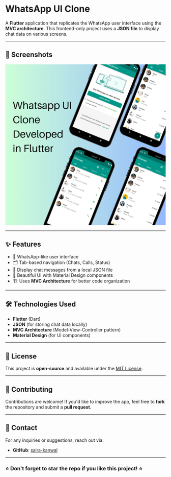 # WhatsApp UI Clone

A **Flutter** application that replicates the WhatsApp user interface using the **MVC architecture**. This frontend-only project uses a **JSON file** to display chat data on various screens.

---

## 📸 Screenshots

![Screens](assets/images/Whatsapp-ui.png)

---

## ✨ Features

- 📱 WhatsApp-like user interface
- 🗂 Tab-based navigation (Chats, Calls, Status)
- 💬 Display chat messages from a local JSON file
- 🎨 Beautiful UI with Material Design components
- 🏗 Uses **MVC Architecture** for better code organization

---

## 🛠️ Technologies Used

- **Flutter** (Dart)
- **JSON** (for storing chat data locally)
- **MVC Architecture** (Model-View-Controller pattern)
- **Material Design** (for UI components)

---

## 📜 License

This project is **open-source** and available under the [MIT License](LICENSE).

---

## 🤝 Contributing

Contributions are welcome! If you'd like to improve the app, feel free to **fork** the repository and submit a **pull request**.

---

## 📧 Contact

For any inquiries or suggestions, reach out via:
- **GitHub**: [saira-kanwal](https://github.com/saira-kanwal)

---

### ⭐ Don't forget to star the repo if you like this project! ⭐

